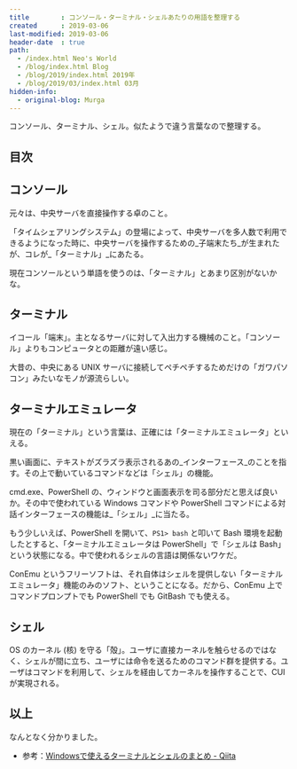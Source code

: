 ```yaml
---
title        : コンソール・ターミナル・シェルあたりの用語を整理する
created      : 2019-03-06
last-modified: 2019-03-06
header-date  : true
path:
  - /index.html Neo's World
  - /blog/index.html Blog
  - /blog/2019/index.html 2019年
  - /blog/2019/03/index.html 03月
hidden-info:
  - original-blog: Murga
---
```


コンソール、ターミナル、シェル。似たようで違う言葉なので整理する。

## 目次

## コンソール

元々は、中央サーバを直接操作する卓のこと。

「タイムシェアリングシステム」の登場によって、中央サーバを多人数で利用できるようになった時に、中央サーバを操作するための_子端末たち_が生まれたが、コレが_「ターミナル」_にあたる。

現在コンソールという単語を使うのは、「ターミナル」とあまり区別がないかな。

## ターミナル

イコール「端末」。主となるサーバに対して入出力する機械のこと。「コンソール」よりもコンピュータとの距離が遠い感じ。

大昔の、中央にある UNIX サーバに接続してペチペチするためだけの「ガワパソコン」みたいなモノが源流らしい。

## ターミナルエミュレータ

現在の「ターミナル」という言葉は、正確には「ターミナルエミュレータ」といえる。

黒い画面に、テキストがズラズラ表示されるあの_インターフェース_のことを指す。その上で動いているコマンドなどは「シェル」の機能。

cmd.exe、PowerShell の、ウィンドウと画面表示を司る部分だと思えば良いか。その中で使われている Windows コマンドや PowerShell コマンドによる対話インターフェースの機能は_「シェル」_に当たる。

もう少しいえば、PowerShell を開いて、`PS1> bash` と叩いて Bash 環境を起動したとすると、「ターミナルエミュレータは PowerShell」で「シェルは Bash」という状態になる。中で使われるシェルの言語は関係ないワケだ。

ConEmu というフリーソフトは、それ自体はシェルを提供しない「ターミナルエミュレータ」機能のみのソフト、ということになる。だから、ConEmu 上でコマンドプロンプトでも PowerShell でも GitBash でも使える。

## シェル

OS のカーネル (核) を守る「殻」。ユーザに直接カーネルを触らせるのではなく、シェルが間に立ち、ユーザには命令を送るためのコマンド群を提供する。ユーザはコマンドを利用して、シェルを経由してカーネルを操作することで、CUI が実現される。

## 以上

なんとなく分かりました。

- 参考：[Windowsで使えるターミナルとシェルのまとめ - Qiita](https://qiita.com/Ted-HM/items/9a60f6fcf74bbd79a904)
